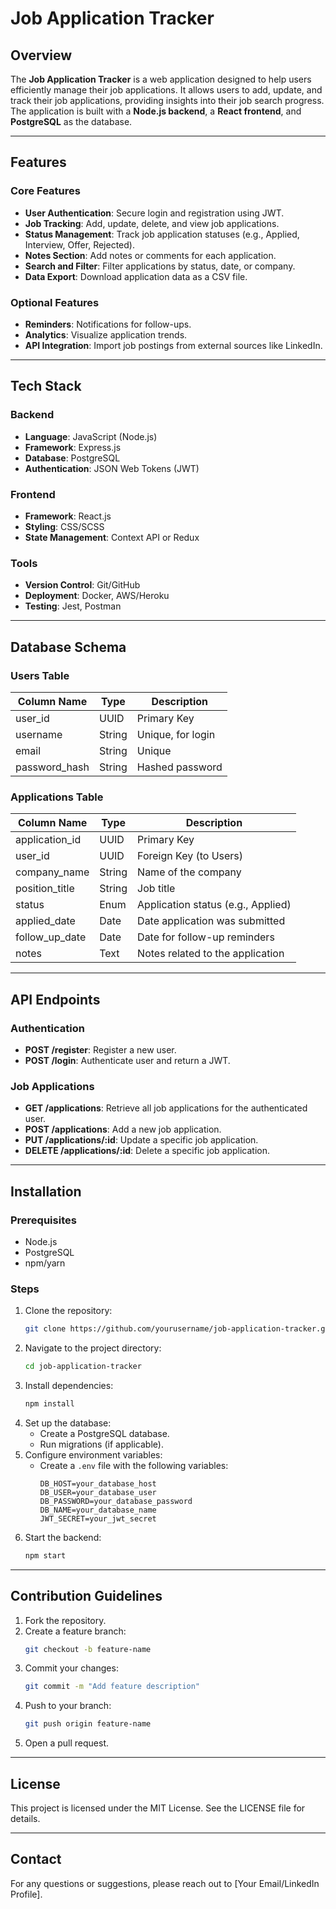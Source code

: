 # Job Application Tracker

## Overview
The **Job Application Tracker** is a web application designed to help users efficiently manage their job applications. It allows users to add, update, and track their job applications, providing insights into their job search progress. The application is built with a **Node.js backend**, a **React frontend**, and **PostgreSQL** as the database.

---

## Features

### Core Features
- **User Authentication**: Secure login and registration using JWT.
- **Job Tracking**: Add, update, delete, and view job applications.
- **Status Management**: Track job application statuses (e.g., Applied, Interview, Offer, Rejected).
- **Notes Section**: Add notes or comments for each application.
- **Search and Filter**: Filter applications by status, date, or company.
- **Data Export**: Download application data as a CSV file.

### Optional Features
- **Reminders**: Notifications for follow-ups.
- **Analytics**: Visualize application trends.
- **API Integration**: Import job postings from external sources like LinkedIn.

---

## Tech Stack

### Backend
- **Language**: JavaScript (Node.js)
- **Framework**: Express.js
- **Database**: PostgreSQL
- **Authentication**: JSON Web Tokens (JWT)

### Frontend
- **Framework**: React.js
- **Styling**: CSS/SCSS
- **State Management**: Context API or Redux

### Tools
- **Version Control**: Git/GitHub
- **Deployment**: Docker, AWS/Heroku
- **Testing**: Jest, Postman

---

## Database Schema

### Users Table
| Column Name      | Type        | Description               |
|------------------|-------------|---------------------------|
| user_id          | UUID        | Primary Key               |
| username         | String      | Unique, for login         |
| email            | String      | Unique                   |
| password_hash    | String      | Hashed password           |

### Applications Table
| Column Name      | Type        | Description                      |
|------------------|-------------|----------------------------------|
| application_id   | UUID        | Primary Key                     |
| user_id          | UUID        | Foreign Key (to Users)          |
| company_name     | String      | Name of the company             |
| position_title   | String      | Job title                       |
| status           | Enum        | Application status (e.g., Applied)|
| applied_date     | Date        | Date application was submitted  |
| follow_up_date   | Date        | Date for follow-up reminders    |
| notes            | Text        | Notes related to the application|

---

## API Endpoints

### Authentication
- **POST /register**: Register a new user.
- **POST /login**: Authenticate user and return a JWT.

### Job Applications
- **GET /applications**: Retrieve all job applications for the authenticated user.
- **POST /applications**: Add a new job application.
- **PUT /applications/:id**: Update a specific job application.
- **DELETE /applications/:id**: Delete a specific job application.

---

## Installation

### Prerequisites
- Node.js
- PostgreSQL
- npm/yarn

### Steps
1. Clone the repository:
   ```bash
   git clone https://github.com/yourusername/job-application-tracker.git
   ```
2. Navigate to the project directory:
   ```bash
   cd job-application-tracker
   ```
3. Install dependencies:
   ```bash
   npm install
   ```
4. Set up the database:
   - Create a PostgreSQL database.
   - Run migrations (if applicable).
5. Configure environment variables:
   - Create a `.env` file with the following variables:
     ```env
     DB_HOST=your_database_host
     DB_USER=your_database_user
     DB_PASSWORD=your_database_password
     DB_NAME=your_database_name
     JWT_SECRET=your_jwt_secret
     ```
6. Start the backend:
   ```bash
   npm start
   ```

---

## Contribution Guidelines
1. Fork the repository.
2. Create a feature branch:
   ```bash
   git checkout -b feature-name
   ```
3. Commit your changes:
   ```bash
   git commit -m "Add feature description"
   ```
4. Push to your branch:
   ```bash
   git push origin feature-name
   ```
5. Open a pull request.

---

## License
This project is licensed under the MIT License. See the LICENSE file for details.

---

## Contact
For any questions or suggestions, please reach out to [Your Email/LinkedIn Profile].
